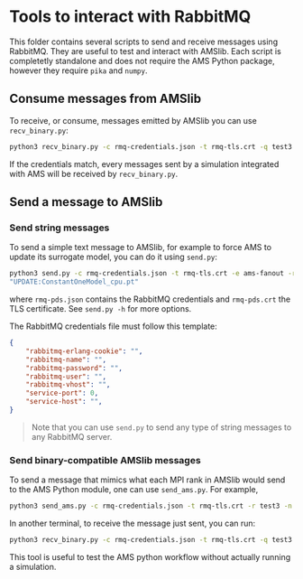 # Tools to interact with RabbitMQ

This folder contains several scripts to send and receive messages using
RabbitMQ. They are useful to test and interact with AMSlib. Each script
is completetly standalone and does not require the AMS Python package,
however they require `pika` and `numpy`.

## Consume messages from AMSlib

To receive, or consume, messages emitted by AMSlib you can use `recv_binary.py`:

```bash
python3 recv_binary.py -c rmq-credentials.json -t rmq-tls.crt -q test3
```

If the credentials match, every messages sent by a simulation integrated
with AMS will be received by `recv_binary.py`.

## Send a message to AMSlib

### Send string messages
To send a simple text message to AMSlib, for example to force AMS to update its
surrogate model, you can do it using `send.py`:

```bash
python3 send.py -c rmq-credentials.json -t rmq-tls.crt -e ams-fanout -r training -n 1 -m
"UPDATE:ConstantOneModel_cpu.pt"
```

where `rmq-pds.json` contains the RabbitMQ credentials and `rmq-pds.crt` the
TLS certificate. See `send.py -h` for more options.

The RabbitMQ credentials file must follow this template:
```json
{
    "rabbitmq-erlang-cookie": "",
    "rabbitmq-name": "",
    "rabbitmq-password": "",
    "rabbitmq-user": "",
    "rabbitmq-vhost": "",
    "service-port": 0,
    "service-host": "",
}
```

> Note that you can use `send.py` to send any type of string messages to any RabbitMQ
> server.

### Send binary-compatible AMSlib messages

To send a message that mimics what each MPI rank in AMSlib would send to
the AMS Python module, one can use `send_ams.py`. For example,

```bash
python3 send_ams.py -c rmq-credentials.json -t rmq-tls.crt -r test3 -n 10
```

In another terminal, to receive the message just sent, you can run:

```bash
python3 recv_binary.py -c rmq-credentials.json -t rmq-tls.crt -q test3
```

This tool is useful to test the AMS python workflow without
actually running a simulation.
